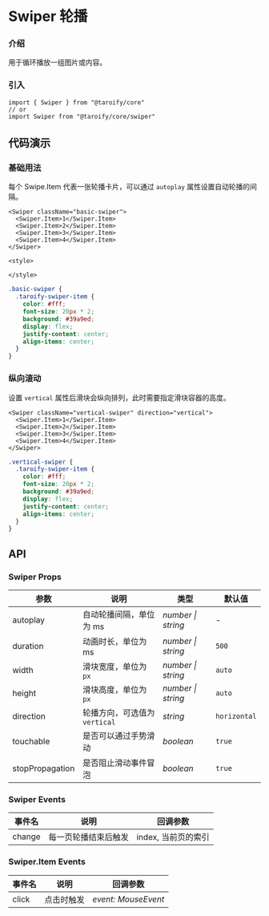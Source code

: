 # Swiper 轮播

### 介绍

用于循环播放一组图片或内容。

### 引入

```tsx
import { Swiper } from "@taroify/core"
// or
import Swiper from "@taroify/core/swiper"
```

## 代码演示

### 基础用法

每个 Swipe.Item 代表一张轮播卡片，可以通过 `autoplay` 属性设置自动轮播的间隔。

```tsx
<Swiper className="basic-swiper">
  <Swiper.Item>1</Swiper.Item>
  <Swiper.Item>2</Swiper.Item>
  <Swiper.Item>3</Swiper.Item>
  <Swiper.Item>4</Swiper.Item>
</Swiper>

<style>

</style>
```

```scss
.basic-swiper {
  .taroify-swiper-item {
    color: #fff;
    font-size: 20px * 2;
    background: #39a9ed;
    display: flex;
    justify-content: center;
    align-items: center;
  }
}
```

### 纵向滚动

设置 `vertical` 属性后滑块会纵向排列，此时需要指定滑块容器的高度。

```tsx
<Swiper className="vertical-swiper" direction="vertical">
  <Swiper.Item>1</Swiper.Item>
  <Swiper.Item>2</Swiper.Item>
  <Swiper.Item>3</Swiper.Item>
  <Swiper.Item>4</Swiper.Item>
</Swiper>
```

```scss
.vertical-swiper {
  .taroify-swiper-item {
    color: #fff;
    font-size: 20px * 2;
    background: #39a9ed;
    display: flex;
    justify-content: center;
    align-items: center;
  }
}
```

## API

### Swiper Props

| 参数             | 说明                     | 类型               | 默认值    |
| ---------------- | ------------------------ | ------------------ | --------- |
| autoplay         | 自动轮播间隔，单位为 ms  | _number \| string_ | -         |
| duration         | 动画时长，单位为 ms      | _number \| string_ | `500`     |
| width            | 滑块宽度，单位为 `px`    | _number \| string_ | `auto`    |
| height           | 滑块高度，单位为 `px`    | _number \| string_ | `auto`    |
| direction        | 轮播方向，可选值为 `vertical` | _string_     | `horizontal`   |
| touchable        | 是否可以通过手势滑动     | _boolean_          | `true`    |
| stopPropagation | 是否阻止滑动事件冒泡     | _boolean_          | `true`    |

### Swiper Events

| 事件名 | 说明                 | 回调参数            |
| ------ | -------------------- | ------------------- |
| change | 每一页轮播结束后触发 | index, 当前页的索引 |

### Swiper.Item Events

| 事件名 | 说明       | 回调参数            |
| ------ | ---------- | ------------------- |
| click  | 点击时触发 | _event: MouseEvent_ |
